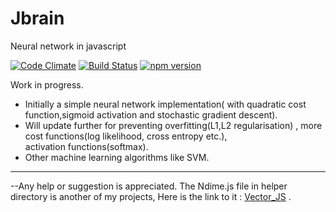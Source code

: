 # Jbrain                    
Neural network in javascript

[![Code Climate](https://codeclimate.com/github/AbT10/Jbrain/badges/gpa.svg)](https://codeclimate.com/github/AbT10/Jbrain) [![Build Status](https://travis-ci.org/AbT10/Jbrain.svg?branch=master)](https://travis-ci.org/AbT10/Jbrain)  [![npm version](https://badge.fury.io/js/jbrain.svg)](https://badge.fury.io/js/jbrain)

Work in progress.

* Initially a simple neural network implementation( with quadratic cost function,sigmoid activation and stochastic gradient descent).
* Will update further for preventing overfitting(L1,L2 regularisation) , more cost functions(log likelihood, cross entropy etc.),    
  activation functions(softmax).
* Other machine learning algorithms like SVM. 

----------------------------------------------------------------------------------------------------------------------------------------  
--Any help or suggestion is appreciated.
The Ndime.js file in helper directory is another of my projects, Here is the link to it : 
<a href="https://abt10.github.io/Vector_JS">Vector_JS</a> .
